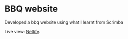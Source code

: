 # BBQ website

Developed a bbq website using what I learnt from Scrimba

Live view: [Netlify](https://gifted-neumann-e62ec9.netlify.app).
